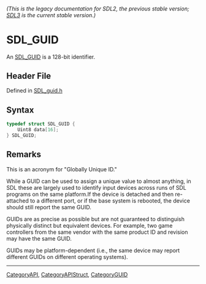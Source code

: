 ###### (This is the legacy documentation for SDL2, the previous stable version; [SDL3](https://wiki.libsdl.org/SDL3/) is the current stable version.)
# SDL_GUID

An [SDL_GUID](SDL_GUID) is a 128-bit identifier.

## Header File

Defined in [SDL_guid.h](https://github.com/libsdl-org/SDL/blob/SDL2/include/SDL_guid.h)

## Syntax

```c
typedef struct SDL_GUID {
    Uint8 data[16];
} SDL_GUID;
```

## Remarks

This is an acronym for "Globally Unique ID."

While a GUID can be used to assign a unique value to almost anything, in
SDL these are largely used to identify input devices across runs of SDL
programs on the same platform.If the device is detached and then
re-attached to a different port, or if the base system is rebooted, the
device should still report the same GUID.

GUIDs are as precise as possible but are not guaranteed to distinguish
physically distinct but equivalent devices. For example, two game
controllers from the same vendor with the same product ID and revision may
have the same GUID.

GUIDs may be platform-dependent (i.e., the same device may report different
GUIDs on different operating systems).

----
[CategoryAPI](CategoryAPI), [CategoryAPIStruct](CategoryAPIStruct), [CategoryGUID](CategoryGUID)

